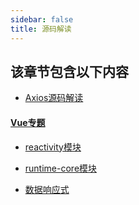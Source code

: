 ```yaml
---
sidebar: false
title: 源码解读
---
```

## 该章节包含以下内容
  
  
- [Axios源码解读](Axios源码解读.md)

  
#### [Vue专题](./Vue)
    
- [reactivity模块](./Vue/reactivity模块.md)

  
- [runtime-core模块](./Vue/runtime-core模块.md)

  
- [数据响应式](./Vue/数据响应式.md)

  